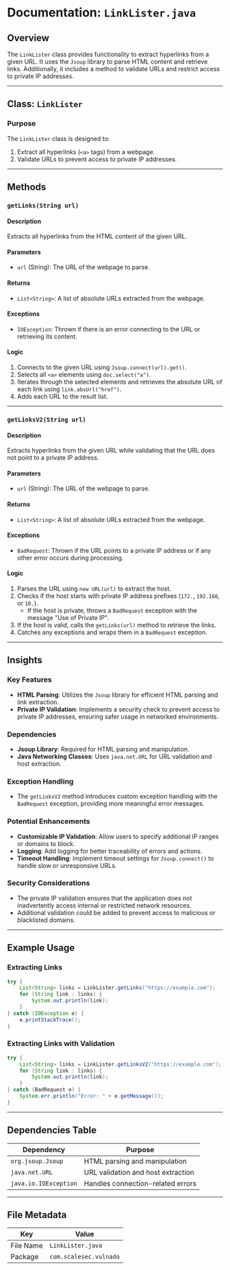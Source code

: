 # Documentation: `LinkLister.java`

## Overview
The `LinkLister` class provides functionality to extract hyperlinks from a given URL. It uses the `Jsoup` library to parse HTML content and retrieve links. Additionally, it includes a method to validate URLs and restrict access to private IP addresses.

---

## Class: `LinkLister`

### Purpose
The `LinkLister` class is designed to:
1. Extract all hyperlinks (`<a>` tags) from a webpage.
2. Validate URLs to prevent access to private IP addresses.

---

## Methods

### `getLinks(String url)`
#### Description
Extracts all hyperlinks from the HTML content of the given URL.

#### Parameters
- `url` (String): The URL of the webpage to parse.

#### Returns
- `List<String>`: A list of absolute URLs extracted from the webpage.

#### Exceptions
- `IOException`: Thrown if there is an error connecting to the URL or retrieving its content.

#### Logic
1. Connects to the given URL using `Jsoup.connect(url).get()`.
2. Selects all `<a>` elements using `doc.select("a")`.
3. Iterates through the selected elements and retrieves the absolute URL of each link using `link.absUrl("href")`.
4. Adds each URL to the result list.

---

### `getLinksV2(String url)`
#### Description
Extracts hyperlinks from the given URL while validating that the URL does not point to a private IP address.

#### Parameters
- `url` (String): The URL of the webpage to parse.

#### Returns
- `List<String>`: A list of absolute URLs extracted from the webpage.

#### Exceptions
- `BadRequest`: Thrown if the URL points to a private IP address or if any other error occurs during processing.

#### Logic
1. Parses the URL using `new URL(url)` to extract the host.
2. Checks if the host starts with private IP address prefixes (`172.`, `192.168`, or `10.`).
   - If the host is private, throws a `BadRequest` exception with the message "Use of Private IP".
3. If the host is valid, calls the `getLinks(url)` method to retrieve the links.
4. Catches any exceptions and wraps them in a `BadRequest` exception.

---

## Insights

### Key Features
- **HTML Parsing**: Utilizes the `Jsoup` library for efficient HTML parsing and link extraction.
- **Private IP Validation**: Implements a security check to prevent access to private IP addresses, ensuring safer usage in networked environments.

### Dependencies
- **Jsoup Library**: Required for HTML parsing and manipulation.
- **Java Networking Classes**: Uses `java.net.URL` for URL validation and host extraction.

### Exception Handling
- The `getLinksV2` method introduces custom exception handling with the `BadRequest` exception, providing more meaningful error messages.

### Potential Enhancements
- **Customizable IP Validation**: Allow users to specify additional IP ranges or domains to block.
- **Logging**: Add logging for better traceability of errors and actions.
- **Timeout Handling**: Implement timeout settings for `Jsoup.connect()` to handle slow or unresponsive URLs.

### Security Considerations
- The private IP validation ensures that the application does not inadvertently access internal or restricted network resources.
- Additional validation could be added to prevent access to malicious or blacklisted domains.

---

## Example Usage

### Extracting Links
```java
try {
    List<String> links = LinkLister.getLinks("https://example.com");
    for (String link : links) {
        System.out.println(link);
    }
} catch (IOException e) {
    e.printStackTrace();
}
```

### Extracting Links with Validation
```java
try {
    List<String> links = LinkLister.getLinksV2("https://example.com");
    for (String link : links) {
        System.out.println(link);
    }
} catch (BadRequest e) {
    System.err.println("Error: " + e.getMessage());
}
```

---

## Dependencies Table

| Dependency       | Purpose                                   |
|-------------------|-------------------------------------------|
| `org.jsoup.Jsoup` | HTML parsing and manipulation            |
| `java.net.URL`    | URL validation and host extraction       |
| `java.io.IOException` | Handles connection-related errors    |

---

## File Metadata

| Key       | Value              |
|-----------|--------------------|
| File Name | `LinkLister.java`  |
| Package   | `com.scalesec.vulnado` |
